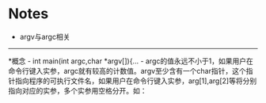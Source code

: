 # Notes
- argv与argc相关
-----------------
*概念
    - int main(int argc,char *argv[]){...
    - argc的值永远不小于1，如果用户在命令行键入实参，argc就有较高的计数值。argv至少含有一个char指针，这个指针指向程序的可执行文件名，如果用户在命令行键入实参，arg[1],arg[2]等将分别指向对应的实参，多个实参用空格分开。如：
